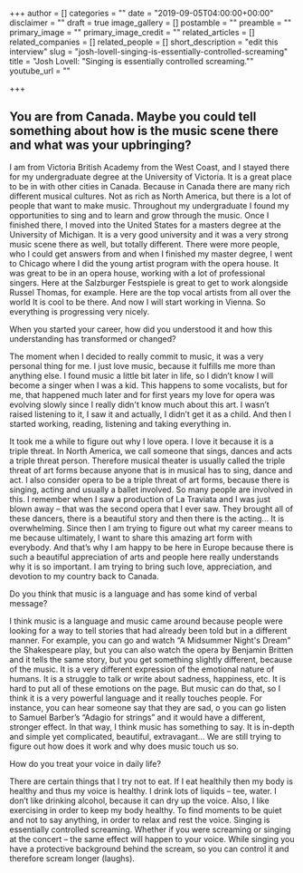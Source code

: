 +++
author = []
categories = ""
date = "2019-09-05T04:00:00+00:00"
disclaimer = ""
draft = true
image_gallery = []
postamble = ""
preamble = ""
primary_image = ""
primary_image_credit = ""
related_articles = []
related_companies = []
related_people = []
short_description = "edit this interview"
slug = "josh-lovell-singing-is-essentially-controlled-screaming"
title = "Josh Lovell: \"Singing is essentially controlled screaming.\""
youtube_url = ""

+++
## You are from Canada. Maybe you could tell something about how is the music scene there and what was your upbringing?

I am from Victoria British Academy from the West Coast, and I stayed there for my undergraduate degree at the University of Victoria. It is a great place to be in with other cities in Canada. Because in Canada there are many rich different musical cultures. Not as rich as North America, but there is a lot of people that want to make music. Throughout my undergraduate I found my opportunities to sing and to learn and grow through the music. Once I finished there, I moved into the United States for a masters degree at the University of Michigan. It is a very good university and it was a very strong music scene there as well, but totally different. There were more people, who I could get answers from and when I finished my master degree, I went to Chicago where I did the young artist program with the opera house. It was great to be in an opera house, working with a lot of professional singers. Here at the Salzburger Festspiele is great to get to work alongside Russel Thomas, for example. Here are the top vocal artists from all over the world It is cool to be there. And now I will start working in Vienna. So everything is progressing very nicely. 

When you started your career, how did you understood it and how this understanding has transformed or changed? 

The moment when I decided to really commit to music, it was a very personal thing for me. I just love music, because it fulfills me more than anything else. I found music a little bit later in life, so I didn’t know I will become a singer when I was a kid. This happens to some vocalists, but for me, that happened much later and for first years my love for opera was evolving slowly since I really didn't know much about this art. I wasn’t raised listening to it, I saw it and actually, I didn’t get it as a child. And then I started working, reading, listening and taking everything in. 

It took me a while to figure out why I love opera. I love it because it is a triple threat. In North America, we call someone that sings, dances and acts a triple threat person. Therefore musical theater is usually called the triple threat of art forms because anyone that is in musical has to sing, dance and act. I also consider opera to be a triple threat of art forms, because there is singing, acting and usually a ballet involved. So many people are involved in this. I remember when I saw a production of La Traviata and I was just blown away – that was the second opera that I ever saw. They brought all of these dancers, there is a beautiful story and then there is the acting... It is overwhelming.  Since then I am trying to figure out what my career means to me because ultimately, I want to share this amazing art form with everybody. And that’s why I am happy to be here in Europe because there is such a beautiful appreciation of arts and people here really understands why it is so important. I am trying to bring such love, appreciation, and devotion to my country back to Canada. 

Do you think that music is a language and has some kind of verbal message?

I think music is a language and music came around because people were looking for a way to tell stories that had already been told but in a different manner. For example, you can go and watch “A Midsummer Night's Dream” the Shakespeare play, but you can also watch the opera by Benjamin Britten and it tells the same story, but you get something slightly different, because of the music. It is a very different expression of the emotional nature of humans. It is a struggle to talk or write about sadness, happiness, etc. It is hard to put all of these emotions on the page. But music can do that, so I think it is a very powerful language and it really touches people. For instance, you can hear someone say that they are sad, o you can go listen to Samuel Barber’s “Adagio for strings” and it would have a different, stronger effect. In that way, I think music has something to say. It is in-depth and simple yet complicated, beautiful, extravagant... We are still trying to figure out how does it work and why does music touch us so. 

How do you treat your voice in daily life?

There are certain things that I try not to eat. If I eat healthily then my body is healthy and thus my voice is healthy. I drink lots of liquids – tee, water. I don’t like drinking alcohol, because it can dry up the voice. Also, I like exercising in order to keep my body healthy. To find moments to be quiet and not to say anything, in order to relax and rest the voice. Singing is essentially controlled screaming. Whether if you were screaming or singing at the concert – the same effect will happen to your voice. While singing you have a protective background behind the scream, so you can control it and therefore scream longer (laughs).